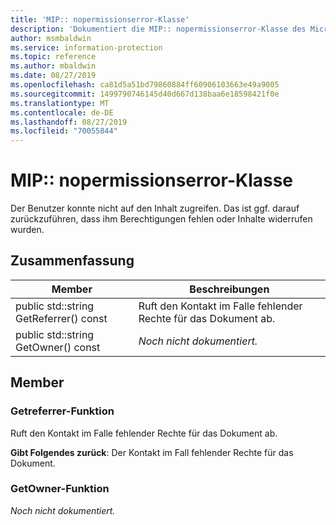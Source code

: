 ```yaml
---
title: 'MIP:: nopermissionserror-Klasse'
description: 'Dokumentiert die MIP:: nopermissionserror-Klasse des Microsoft Information Protection (MIP) SDK.'
author: msmbaldwin
ms.service: information-protection
ms.topic: reference
ms.author: mbaldwin
ms.date: 08/27/2019
ms.openlocfilehash: ca81d5a51bd79860884ff60906103663e49a9005
ms.sourcegitcommit: 1499790746145d40d667d138baa6e18598421f0e
ms.translationtype: MT
ms.contentlocale: de-DE
ms.lasthandoff: 08/27/2019
ms.locfileid: "70055844"
---
```

# <a name="class-mipnopermissionserror"></a>MIP:: nopermissionserror-Klasse 
Der Benutzer konnte nicht auf den Inhalt zugreifen. Das ist ggf. darauf zurückzuführen, dass ihm Berechtigungen fehlen oder Inhalte widerrufen wurden.
  
## <a name="summary"></a>Zusammenfassung
 Member                        | Beschreibungen                                
--------------------------------|---------------------------------------------
public std::string GetReferrer() const  |  Ruft den Kontakt im Falle fehlender Rechte für das Dokument ab.
public std::string GetOwner() const  | _Noch nicht dokumentiert._
  
## <a name="members"></a>Member
  
### <a name="getreferrer-function"></a>Getreferrer-Funktion
Ruft den Kontakt im Falle fehlender Rechte für das Dokument ab.

  
**Gibt Folgendes zurück**: Der Kontakt im Fall fehlender Rechte für das Dokument.
  
### <a name="getowner-function"></a>GetOwner-Funktion
_Noch nicht dokumentiert._
